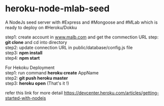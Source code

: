 # heroku-node-mlab-seed
A NodeJs seed server with #Express and #Mongoose and #MLab which is ready to deploy on #Heroku/Dokku

step1: create account in www.malb.com and get the commection URL
step: <b>git clone</b> and cd into directory<br />
step2: update connection URL in public/database/config.js file<br />
step3: <b>npm install</b><br />
step4: <b>npm start</b><br />

For Hekoku Deployment<br />
step1: run command <b>heroku create</b> AppName <br />
step2: <b>git push heroku master</b><br />
step3: <b>heroku open</b> (That's it !)<br />

refer this link for more detail https://devcenter.heroku.com/articles/getting-started-with-nodejs

